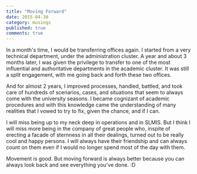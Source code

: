 ```yaml
---
title: "Moving Forward"
date: 2015-04-30
category: musings
published: true
comments: true
---
```


In a month's time, I would be transferring offices again. I started from a very technical department, under the administration cluster. A year and about 3 months later, I was given the privilege to transfer to one of the most influential and authoritative departments in the academic cluster. It was still a split engagement, with me going back and forth these two offices.

And for almost 2 years, I improved processes, handled, battled, and took care of hundreds of scenarios, cases, and situations that seem to always come with the university seasons. I became cognizant of academic procedures and with this knowledge came the understanding of many realities that I vowed to try to fix, given the chance, and if I can.

I will miss being up to my neck deep in operations and in SLMIS. But I think I will miss more being in the company of great people who, inspite of erecting a facade of sternness in all their dealings, turned out to be really cool and happy persons. I will always have their friendship and can always count on them even if I would no longer spend most of the day with them.

Movement is good. But moving forward is always better because you can always look back and see everything you've done. :D